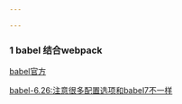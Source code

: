 ```yaml
---

---
```


### 1 babel 结合webpack

[babel官方](https://babeljs.io/setup#webpack)

[babel-6.26:注意很多配置选项和babel7不一样](https://segmentfault.com/a/1190000011155061)

